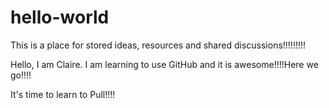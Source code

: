 # hello-world
This is a place for stored ideas, resources and shared discussions!!!!!!!!!

Hello,  I am Claire. I am learning to use GitHub and it is awesome!!!!Here we go!!!!

It's time to learn to Pull!!!!
